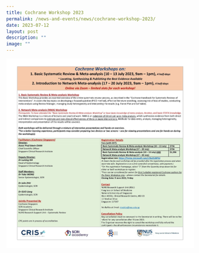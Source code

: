 ```yaml
---
title: Cochrane Workshop 2023
permalink: /news-and-events/news/cochrane-workshop-2023/
date: 2023-07-12
layout: post
description: ""
image: ""
---
```


<a href="https://forms.microsoft.com/pages/responsepage.aspx?id=Xu-lWwkxd06Fvc_rDTR-gt87GDiTpKpOn6T3thkaOh5UMVg4NTUwQUgyU1JaRUhHTjNGTjlaRVMyQy4u"><img src="/images/Resources/News/2023/cochrane-2023-flyer_fina2-1-fina1-1.jpg"></a>